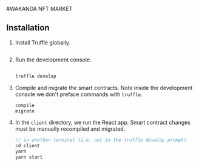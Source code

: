 #WAKANDA NFT MARKET 



## Installation
1. Install Truffle globally.
    ```javascript

    ```

2. Run the development console.
    ```javascript
    
    truffle develop
    ```

3. Compile and migrate the smart contracts. Note inside the development console we don't preface commands with `truffle`.
    ```javascript
    compile
    migrate
    ```

4. In the `client` directory, we run the React app. Smart contract changes must be manually recompiled and migrated.
    ```javascript
    // in another terminal (i.e. not in the truffle develop prompt)
    cd client
    yarn
    yarn start
    ```

